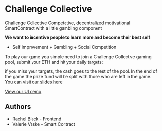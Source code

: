 # Challenge Collective

Challenge Collective
Competetive, decentralized motivational SmartContract with a little gambling component

**We want to incentive people to learn more and become their best self** 
- Self improvement + Gambling + Social Competition

To play our game you simple need to join a Challenge Collective gaming pool, submit your ETH and hit your daily targets:

if you miss your targets, the cash goes to the rest of the pool. 
In the end of the game the prize fund will be split with those who are left in the game.
[You can visit our slides here](https://docs.google.com/presentation/d/1Ue6emrV-B4yyUbhd4wzwrkMmUnTyzkBEVNFkqI0uOBg/edit?usp=sharing)

[View our UI demo](https://challenge-collective.herokuapp.com/)

## Authors
* Rachel Black - Frontend
* Valerie Vaske - Smart Contract
